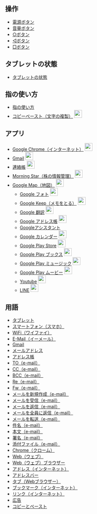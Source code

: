 ## 操作

  * [電源ボタン](operation_switch_power.md)
  * [音量ボタン](operation_switch_volume.md)
  * [○ボタン](operation_button_home.md)
  * [◁ボタン](operation_button_prev.md)
  * [□ボタン](operation_button_appswitch.md)

## タブレットの状態

  * [タブレットの状態](tablet_status.md)

## 指の使い方

  * [指の使い方](use_fingers.md)
  * [コピーペースト（文字の複製）](copy_paste.md)  <img src="http://drive.google.com/uc?export=view&id=1IOulZfh9wMtSA9e6UOPF1rux5x-dhcfl" alt="new" width="25" height="auto">

## アプリ
  * [Google Chrome（インターネット）](chrome.md) <img src="http://drive.google.com/uc?export=view&id=1XY4ka-baMhSraPEDIDyu69Okb8E9bOaf" alt="new" width="25" height="auto">
  * [Gmail](gmail.md) <img src="http://drive.google.com/uc?export=view&id=1XY4ka-baMhSraPEDIDyu69Okb8E9bOaf" alt="new" width="25" height="auto">
  * [連絡帳](addressbook.md) <img src="http://drive.google.com/uc?export=view&id=1IOulZfh9wMtSA9e6UOPF1rux5x-dhcfl" alt="progress" width="25" height="auto">
* [Morning Star（株の情報管理）](morningstar.md) <img src="http://drive.google.com/uc?export=view&id=1IOulZfh9wMtSA9e6UOPF1rux5x-dhcfl" alt="progress" width="25" height="auto">
* [Google Map（地図）](google_map.md) <img src="http://drive.google.com/uc?export=view&id=1IOulZfh9wMtSA9e6UOPF1rux5x-dhcfl" alt="progress" width="25" height="auto">
  * [Google フォト](google_photo.md) <img src="http://drive.google.com/uc?export=view&id=1IOulZfh9wMtSA9e6UOPF1rux5x-dhcfl" alt="progress" width="25" height="auto">
  * [Google Keep（メモをとる）](google_keep.md) <img src="http://drive.google.com/uc?export=view&id=1IOulZfh9wMtSA9e6UOPF1rux5x-dhcfl" alt="progress" width="25" height="auto">
  * [Google 翻訳](google_translate.md) <img src="http://drive.google.com/uc?export=view&id=1IOulZfh9wMtSA9e6UOPF1rux5x-dhcfl" alt="progress" width="25" height="auto">
  * [Google アドレス帳](google_address_book.md) <img src="http://drive.google.com/uc?export=view&id=1IOulZfh9wMtSA9e6UOPF1rux5x-dhcfl" alt="progress" width="25" height="auto">
  * [Googleアシスタント](google_assistant.md)
  * [Google カレンダー](google_calendar.md) <img src="http://drive.google.com/uc?export=view&id=1IOulZfh9wMtSA9e6UOPF1rux5x-dhcfl" alt="progress" width="25" height="auto">
  * [Google Play Store](google_play_store.md) <img src="http://drive.google.com/uc?export=view&id=1IOulZfh9wMtSA9e6UOPF1rux5x-dhcfl" alt="progress" width="25" height="auto">
  * [Google Play ブックス](google_play_books.md) <img src="http://drive.google.com/uc?export=view&id=1IOulZfh9wMtSA9e6UOPF1rux5x-dhcfl" alt="progress" width="25" height="auto">
  * [Google Play ミュージック](google_play_music.md) <img src="http://drive.google.com/uc?export=view&id=1IOulZfh9wMtSA9e6UOPF1rux5x-dhcfl" alt="progress" width="25" height="auto">
  * [Google Play ムービー](google_play_movie.md) <img src="http://drive.google.com/uc?export=view&id=1IOulZfh9wMtSA9e6UOPF1rux5x-dhcfl" alt="progress" width="25" height="auto">
  * [Youtube](yourube.md) <img src="http://drive.google.com/uc?export=view&id=1IOulZfh9wMtSA9e6UOPF1rux5x-dhcfl" alt="progress" width="25" height="auto">
  * [LINE](line.md) <img src="http://drive.google.com/uc?export=view&id=1IOulZfh9wMtSA9e6UOPF1rux5x-dhcfl" alt="progress" width="25" height="auto">

## 用語

  * [タブレット](term_tablet.md)
  * [スマートフォン（スマホ）](term_smartphone.md)
  * [WiFi（ワイファイ）](term_wifi.md)
  * [E-Mail（イーメール）](term_email.md)
  * [Gmail](term_gmail.md)
  * [メールアドレス](term_email_address.md)
  * [アドレス帳](term_addressbook.md)
  * [TO（e-mail）](term_mail_to.md)
  * [CC（e-mail）](term_mail_cc.md)
  * [BCC（e-mail）](term_mail_bcc.md)
  * [Re（e-mail）](term_mail_re.md)
  * [Fw（e-mail）](term_mail_fw.md)
  * [メールを新規作成（e-mail）](term_mail_new.md)
  * [メールを受信（e-mail）](term_mail_receive.md)
  * [メールを返信（e-mail）](term_mail_reply.md)
  * [メールを全員に返信（e-mail）](term_mail_all_reply.md)
  * [メールを転送（e-mail）](term_mail_forward.md)
  * [件名（e-mail）](term_mail_subject.md)
  * [本文（e-mail）](term_mail_body.md)
  * [署名（e-mail）](term_mail_signature.md)
  * [添付ファイル（e-mail）](term_mail_attachfile.md)
  * [Chrome（クローム）](term_chrome.md)
  * [Web（ウェブ）](term_web.md)
  * [Web（ウェブ）ブラウザー](term_web_browser.md)
  * [アドレス（インターネット）](term_internet_address.md)
  * [アドレスバー](term_address_bar.md)
  * [タブ（Webブラウザー）](term_browser_tab.md)
  * [ブックマーク（インターネット）](term_bookmark.md)
  * [リンク（インターネット）](term_internet_link.md)
  * [広告](term_internet_ads.md)
  * [コピーとペースト](term_copy_and_paste.md)

<br><br><br><br><br><br><br><br><br><br><br><br><br><br><br><br>
